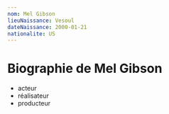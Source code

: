 ```yaml
---
nom: Mel Gibson
lieuNaissance: Vesoul
dateNaissance: 2000-01-21
nationalite: US
---
```



# Biographie de Mel Gibson

- acteur
- réalisateur
- producteur